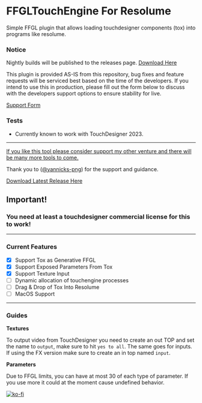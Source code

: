 # FFGLTouchEngine For Resolume

Simple FFGL plugin that allows loading touchdesigner components (tox) into programs like resolume. 

### Notice
Nightly builds will be published to the releases page. [Download Here](https://github.com/medcelerate/FFGLTouchEngine/releases/latest)

This plugin is provided AS-IS from this repository, bug fixes and feature requests will be serviced best based on the time of the developers. If you intend to use this in production, please fill out the form below to discuss with the developers support options to ensure stability for live. 

[Support Form](https://forms.gle/QNSKGjdMsX1ptbvh7)

### Tests

- Currently known to work with TouchDesigner 2023.

---

[If you like this tool please consider support my other venture and there will be many more tools to come.](https://www.kickstarter.com/projects/cvalt/help-build-new-york-citys-newest-zero-proof-cocktail-bar?ref=fhrd79)

Thank you to  ([@yannicks-png](https://github.com/yannicksengstock)) for the support and guidance.

[Download Latest Release Here](https://github.com/medcelerate/FFGLTouchEngine/releases)

## Important!

### You need at least a touchdesigner commercial license for this to work!

---

### Current Features
- [x] Support Tox as Generative FFGL
- [x] Support Exposed Parameters From Tox
- [x] Support Texture Input
- [ ] Dynamic allocation of touchengine processes
- [ ] Drag & Drop of Tox Into Resolume
- [ ] MacOS Support

---
### Guides

**Textures**

To output video from TouchDesigner you need to create an out TOP and set the name to `output`, make sure to hit `yes to all`. The same goes for inputs. If using the FX version make sure to create an in top named `input`.

**Parameters**

Due to FFGL limits, you can have at most 30 of each type of parameter. If you use more it could at the moment cause undefined behavior.

[![ko-fi](https://ko-fi.com/img/githubbutton_sm.svg)](https://ko-fi.com/Q5Q6YUGIA)
